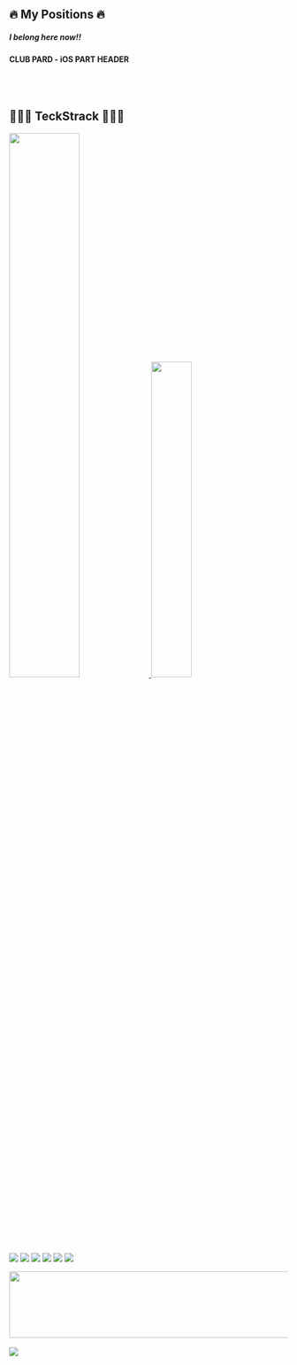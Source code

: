 <!--![header](https://capsule-render.vercel.app/api?type=wave&color=auto&height=300&section=header&text=Haram%20&fontSize=90)-->

<!--
**haram22/haram22** is a ✨ _special_ ✨ repository because its `README.md` (this file) appears on your GitHub profile.
</a>
<br>

<h4 align="center">🐻 This is my <a href="https://www.linkedin.com/in/%ED%95%98%EB%9E%8C-%EA%B9%80-482773263">LinkedIn 🐻</a></h4>
<h4 align="center">🙈 This is my <a href="https://www.instagram.com/ram2__dev/">Instagram 🙈</a></h4>




<!--
|my profile|aa|
|---|---|
|<img src="https://github.com/haram22/haram22/assets/97924765/a10c32f3-07b6-4d60-9040-15ee1cfa2dad" width=220></img>|
<h5 align="center"> This is my <a href="https://haram22.tistory.com">Instagram </a></h5>
<h5 align="center"> This is my <a href="https://haram22.tistory.com">gmail </a></h5>
<h5 align="center"> This is my <a href="https://www.linkedin.com/in/%ED%95%98%EB%9E%8C-%EA%B9%80-482773263">LinkedIn </a></h5>|
-->

<h2> 🔥 My Positions 🔥</h2>
<h5> I belong here now!!  </h5>
<table>
  <body>
      <h4> CLUB PARD - iOS PART HEADER <h4>
  </tbody>
</table>

<br>
<!--
<h2 align="left"> 🛋 I'm working at  </h2>
Handong Global University
<br><br> -->

<h2> 👩🏻‍💻 TeckStrack 👩🏻‍💻</h2>

<!-- <div align=center> 
<!-- <h2 align="left"> ⭐️ My work </h2> -->

<a href="https://github.com/anuraghazra/github-readme-stats">
  <img src="https://github-readme-stats.vercel.app/api?username=haram22&show_icons=true&theme=material-palenight&hide_border=true&bg_color=20232a&icon_color=E3E3E3A8&text_color=fff&title_color=918FE0&count_private=true" width=50.2% />
</a>
<a href="https://github.com/haram22/github-stats">
<img src="https://github-readme-stats.vercel.app/api/top-langs/?username=haram22&layout=compact&theme=material-palenight&hide_border=true&bg_color=20232a&icon_color=E3E3E3A8&text_color=fff&title_color=918FE0&count_private=true" width=38.2% />
  
</a>
<a href="https://github.com/ashutosh00710/github-readme-activity-graph">

    
<!-- <img src="https://activity-graph.herokuapp.com/graph?username=haram22&theme=react-dark&bg_color=20232a&hide_border=true&line=8A87D0&color=918FE0" width=98%/>-->
</a>
<br><br>
<br>
<br>

<img src="https://img.shields.io/badge/flutter-02569B?style=for-the-badge&logo=flutter&logoColor=white">  <img src="https://img.shields.io/badge/dart-F50057?style=for-the-badge&logo=dart&logoColor=white"> <img src="https://img.shields.io/badge/c-F7A81B?style=for-the-badge&logo=c&logoColor=white"> <img src="https://img.shields.io/badge/github-181717?style=for-the-badge&logo=github&logoColor=white"> <img src="https://img.shields.io/badge/Notion-F05032?style=for-the-badge&logo=Notion&logoColor=white"> <img src="https://img.shields.io/badge/firebase-FFCA28?style=for-the-badge&logo=firebase&logoColor=white">

<!-- <img src="https://img.shields.io/badge/swift?style=for-the-badge&logo=swift&logoColor=red"> -->
<a href="https://github.com/haram22/gitanimals">
  <img src="https://render.gitanimals.org/lines/haram22?pet-id=1" width="1000" height="120"/>
</a>

 <br>

 
<br>
<a href="https://hits.seeyoufarm.com"><img src="https://hits.seeyoufarm.com/api/count/incr/badge.svg?url=https%3A%2F%2Fgithub.com%2Fharam22%2F&count_bg=%23FD98E2&title_bg=%23555555&icon=&icon_color=%23DFC0C0&title=hits&edge_flat=false"/></a>
